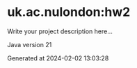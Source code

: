 # uk.ac.nulondon:hw2

Write your project description here...

Java version 21

Generated at 2024-02-02 13:03:28
